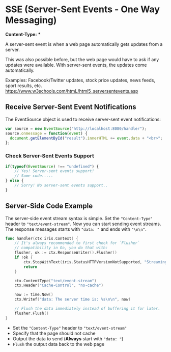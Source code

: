 # SSE (Server-Sent Events - One Way Messaging)

**Content-Type: _*_**

A server-sent event is when a web page automatically gets updates from a server.

This was also possible before, but the web page would have to ask if any updates were available. With server-sent events, the updates come automatically.

Examples: Facebook/Twitter updates, stock price updates, news feeds, sport results, etc. https://www.w3schools.com/htmL/html5_serversentevents.asp

## Receive Server-Sent Event Notifications

The EventSource object is used to receive server-sent event notifications:

```js
var source = new EventSource("http://localhost:8080/handler");
source.onmessage = function(event) {
  document.getElementById("result").innerHTML += event.data + "<br>";
};
```

### Check Server-Sent Events Support

```js
if(typeof(EventSource) !== "undefined") {
    // Yes! Server-sent events support!
    // Some code.....
} else {
    // Sorry! No server-sent events support..
}
```

## Server-Side Code Example

The server-side event stream syntax is simple. Set the `"Content-Type"` header to `"text/event-stream"`. Now you can start sending event streams. The response messages starts with `"data: "` and ends with `"\n\n"`.

```go
func handler(ctx iris.Context) {
    // It's always recommended to first check for `Flusher`
    // compatibility in Go, you do that with:
	flusher, ok := ctx.ResponseWriter().Flusher()
	if !ok {
		ctx.StopWithText(iris.StatusHTTPVersionNotSupported, "Streaming unsupported!")
		return
    }

    ctx.ContentType("text/event-stream")
    ctx.Header("Cache-Control", "no-cache")

    now := time.Now()
    ctx.Writef("data: The server time is: %s\n\n", now)

    // Flush the data immediately instead of buffering it for later.
    flusher.Flush()
}
```

* Set the `"Content-Type"` header to `"text/event-stream"`
* Specify that the page should not cache
* Output the data to send (**Always** start with `"data: "`)
* `Flush` the output data back to the web page

